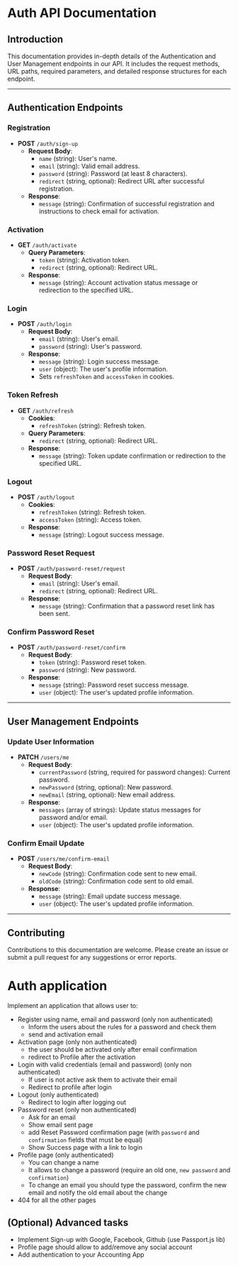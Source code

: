# Auth API Documentation

## Introduction
This documentation provides in-depth details of the Authentication and User Management endpoints in our API. It includes the request methods, URL paths, required parameters, and detailed response structures for each endpoint.

---

## Authentication Endpoints

### Registration
- **POST** `/auth/sign-up`
  - **Request Body**: 
    - `name` (string): User's name.
    - `email` (string): Valid email address.
    - `password` (string): Password (at least 8 characters).
    - `redirect` (string, optional): Redirect URL after successful registration.
  - **Response**: 
    - `message` (string): Confirmation of successful registration and instructions to check email for activation.

### Activation
- **GET** `/auth/activate`
  - **Query Parameters**:
    - `token` (string): Activation token.
    - `redirect` (string, optional): Redirect URL.
  - **Response**: 
    - `message` (string): Account activation status message or redirection to the specified URL.

### Login
- **POST** `/auth/login`
  - **Request Body**:
    - `email` (string): User's email.
    - `password` (string): User's password.
  - **Response**: 
    - `message` (string): Login success message.
    - `user` (object): The user's profile information.
    - Sets `refreshToken` and `accessToken` in cookies.

### Token Refresh
- **GET** `/auth/refresh`
  - **Cookies**:
    - `refreshToken` (string): Refresh token.
  - **Query Parameters**:
    - `redirect` (string, optional): Redirect URL.
  - **Response**: 
    - `message` (string): Token update confirmation or redirection to the specified URL.

### Logout
- **POST** `/auth/logout`
  - **Cookies**:
    - `refreshToken` (string): Refresh token.
    - `accessToken` (string): Access token.
  - **Response**: 
    - `message` (string): Logout success message.

### Password Reset Request
- **POST** `/auth/password-reset/request`
  - **Request Body**:
    - `email` (string): User's email.
    - `redirect` (string, optional): Redirect URL.
  - **Response**: 
    - `message` (string): Confirmation that a password reset link has been sent.

### Confirm Password Reset
- **POST** `/auth/password-reset/confirm`
  - **Request Body**:
    - `token` (string): Password reset token.
    - `password` (string): New password.
  - **Response**: 
    - `message` (string): Password reset success message.
    - `user` (object): The user's updated profile information.

---

## User Management Endpoints

### Update User Information
- **PATCH** `/users/me`
  - **Request Body**: 
    - `currentPassword` (string, required for password changes): Current password.
    - `newPassword` (string, optional): New password.
    - `newEmail` (string, optional): New email address.
  - **Response**: 
    - `messages` (array of strings): Update status messages for password and/or email.
    - `user` (object): The user's updated profile information.

### Confirm Email Update
- **POST** `/users/me/confirm-email`
  - **Request Body**:
    - `newCode` (string): Confirmation code sent to new email.
    - `oldCode` (string): Confirmation code sent to old email.
  - **Response**: 
    - `message` (string): Email update success message.
    - `user` (object): The user's updated profile information.

---

## Contributing
Contributions to this documentation are welcome. Please create an issue or submit a pull request for any suggestions or error reports.

# Auth application
Implement an application that allows user to:
- Register using name, email and password (only non authenticated)
  - Inform the users about the rules for a password and check them
  - send and activation email
- Activation page (only non authenticated)
  - the user should be activated only after email confirmation
  - redirect to Profile after the activation
- Login with valid credentials (email and password) (only non authenticated)
  - If user is not active ask them to activate their email
  - Redirect to profile after login
- Logout (only authenticated)
  - Redirect to login after logging out
- Password reset (only non authenticated)
  - Ask for an email
  - Show email sent page
  - add Reset Password confirmation page (with `password` and `confirmation` fields that must be equal)
  - Show Success page with a link to login
- Profile page (only authenticated)
  - You can change a name
  - It allows to change a password (require an old one, `new password` and `confirmation`)
  - To change an email you should type the password, confirm the new email and notify the old email about the change
- 404 for all the other pages

## (Optional) Advanced tasks
- Implement Sign-up with Google, Facebook, Github (use Passport.js lib)
- Profile page should allow to add/remove any social account
- Add authentication to your Accounting App
